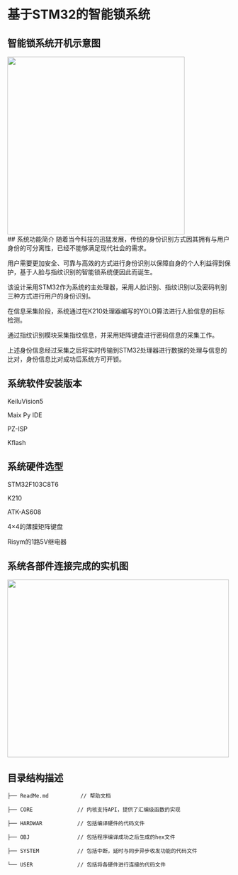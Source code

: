 # 基于STM32的智能锁系统
## 智能锁系统开机示意图
<div ><img src="https://github.com/zyysin/INTELLIGENT-LOCK-SYSTEM-BASED-ON-STM32/blob/main/img/472321775.png" width="400" height="400" /></div>
## 系统功能简介
随着当今科技的迅猛发展，传统的身份识别方式因其拥有与用户身份的可分离性，已经不能够满足现代社会的需求。

用户需要更加安全、可靠与高效的方式进行身份识别以保障自身的个人利益得到保护，基于人脸与指纹识别的智能锁系统便因此而诞生。

该设计采用STM32作为系统的主处理器，采用人脸识别、指纹识别以及密码判别三种方式进行用户的身份识别。

在信息采集阶段，系统通过在K210处理器编写的YOLO算法进行人脸信息的目标检测。

通过指纹识别模块采集指纹信息，并采用矩阵键盘进行密码信息的采集工作。

上述身份信息经过采集之后将实时传输到STM32处理器进行数据的处理与信息的比对，身份信息比对成功后系统方可开锁。

## 系统软件安装版本
KeiluVision5

Maix Py IDE

PZ-ISP

Kflash

## 系统硬件选型
STM32F103C8T6

K210

ATK-AS608

4×4的薄膜矩阵键盘

Risym的1路5V继电器
##  系统各部件连接完成的实机图
<div ><img src="https://github.com/zyysin/INTELLIGENT-LOCK-SYSTEM-BASED-ON-STM32/blob/main/img/sys.PNG" width="500" height="400" /></div>

## 目录结构描述
    ├── ReadMe.md          // 帮助文档
    
    ├── CORE              // 内核支持API，提供了汇编级函数的实现
    
    ├── HARDWAR           // 包括编译硬件的代码文件
    
    ├── OBJ               // 包括程序编译成功之后生成的hex文件
    
    ├── SYSTEM            // 包括中断，延时与同步异步收发功能的代码文件
    
    └── USER              // 包括将各硬件进行连接的代码文件               
